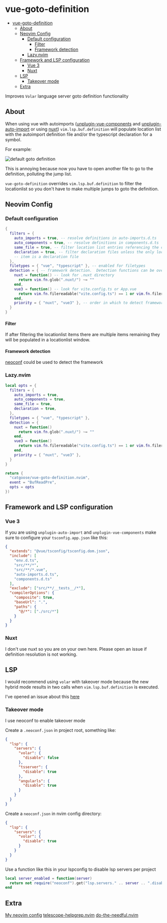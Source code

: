 # vue-goto-definition

<!--toc:start-->

- [vue-goto-definition](#vue-goto-definition)
  - [About](#about)
  - [Neovim Config](#neovim-config)
    - [Default configuration](#default-configuration)
      - [Filter](#filter)
      - [Framework detection](#framework-detection)
    - [Lazy.nvim](#lazynvim)
  - [Framework and LSP configuration](#framework-and-lsp-configuration)
    - [Vue 3](#vue-3)
    - [Nuxt](#nuxt)
  - [LSP](#lsp)
    - [Takeover mode](#takeover-mode)
  - [Extra](#extra)
  <!--toc:end-->

Improves `Volar` language server goto definition functionality

## About

When using vue with autoimports ([unplugin-vue-components](https://github.com/unplugin/unplugin-vue-components) and [unplugin-auto-import](https://github.com/unplugin/unplugin-auto-import) or using [nuxt](https://nuxt.com/)) `vim.lsp.buf.definition` will populate location list with the autoimport definition file and/or the typescript declaration for a symbol.

For example:

![default goto definition](https://github.com/catgoose/vue-goto-definition.nvim/blob/screenshots/2024-03-20_07-55.png)

This is annoying because now you have to open another file to go to the definition,
polluting the jump list.

`vue-goto-definition` overrides `vim.lsp.buf.definition` to filter the locationlist
so you don't have to make multiple jumps to goto the definition.

## Neovim Config

### Default configuration

```lua
{
  filters = {
    auto_imports = true, -- resolve definitions in auto-imports.d.ts
    auto_components = true, -- resolve definitions in components.d.ts
    same_file = true, -- filter location list entries referencing the current file
    declaration = true, -- filter declaration files unless the only location list
    -- item is a declaration file
  },
  filetypes = { "vue", "typescript" }, -- enabled for filetypes
  detection = { -- framework detection.  Detection functions can be overridden here
    nuxt = function() -- look for .nuxt directory
      return vim.fn.glob(".nuxt/") ~= ""
    end,
    vue3 = function() -- look for vite.config.ts or App.vue
      return vim.fn.filereadable("vite.config.ts") == 1 or vim.fn.filereadable("src/App.vue") == 1
    end,
    priority = { "nuxt", "vue3" }, -- order in which to detect framework
  }
}
```

#### Filter

If after filtering the locationlist items there are multiple items remaining they
will be populated in a locationlist window.

#### Framework detection

[neoconf](https://github.com/folke/neoconf.nvim) could be used to detect the framework

### Lazy.nvim

```lua
local opts = {
  filters = {
    auto_imports = true,
    auto_components = true,
    same_file = true,
    declaration = true,
  },
  filetypes = { "vue", "typescript" },
  detection = {
    nuxt = function()
      return vim.fn.glob(".nuxt/") ~= ""
    end,
    vue3 = function()
      return vim.fn.filereadable("vite.config.ts") == 1 or vim.fn.filereadable("src/App.vue") == 1
    end,
    priority = { "nuxt", "vue3" },
  }
}

return {
  "catgoose/vue-goto-definition.nvim",
  event = "BufReadPre",
  opts = opts
})
```

## Framework and LSP configuration

### Vue 3

If you are using `unplugin-auto-import` and `unplugin-vue-components` make sure
to configure your `tsconfig.app.json` like this:

```json
{
  "extends": "@vue/tsconfig/tsconfig.dom.json",
  "include": [
    "env.d.ts",
    "src/**/*",
    "src/**/*.vue",
    "auto-imports.d.ts",
    "components.d.ts"
  ],
  "exclude": ["src/**/__tests__/*"],
  "compilerOptions": {
    "composite": true,
    "baseUrl": ".",
    "paths": {
      "@/*": ["./src/*"]
    }
  }
}
```

### Nuxt

I don't use nuxt so you are on your own here. Please open an issue if definition
resolution is not working.

## LSP

I would recommend using `volar` with takeover mode because the new hybrid mode
results in two calls when `vim.lsp.buf.definition` is executed.

I've opened an issue about this [here](https://github.com/vuejs/language-tools/issues/4112)

### Takeover mode

I use neoconf to enable takeover mode

Create a `.neoconf.json` in project root, something like:

```json
{
  "lsp": {
    "servers": {
      "volar": {
        "disable": false
      },
      "tsserver": {
        "disable": true
      },
      "angularls": {
        "disable": true
      }
    }
  }
}
```

Create a `neoconf.json` in nvim config directory:

```json
{
  "lsp": {
    "servers": {
      "volar": {
        "disable": true
      }
    }
  }
}
```

Use a function like this in your lspconfig to disable lsp servers per project

```lua
local server_enabled = function(server)
  return not require("neoconf").get("lsp.servers." .. server .. ".disable")
end

```

## Extra

[My neovim config](https://github.com/catgoose/nvim)
[telescope-helpgrep.nvim](https://github.com/catgoose/telescope-helpgrep.nvim)
[do-the-needful.nvim](https://github.com/catgoose/do-the-needful.nvim)
